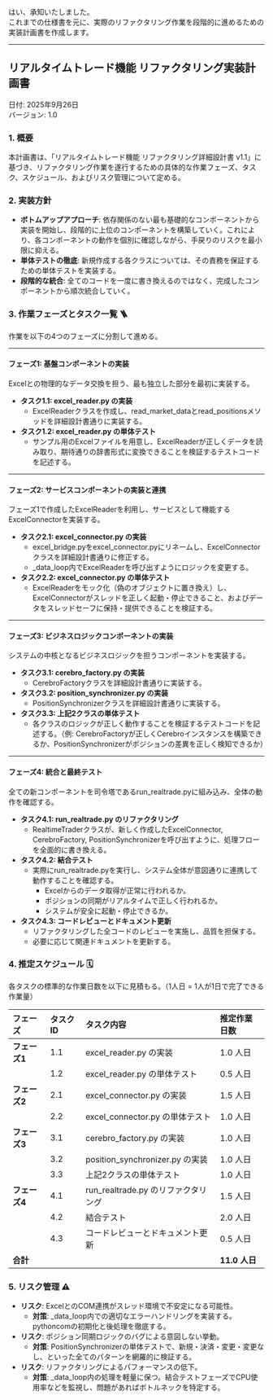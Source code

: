 はい、承知いたしました。  
これまでの仕様書を元に、実際のリファクタリング作業を段階的に進めるための実装計画書を作成します。

---

## **リアルタイムトレード機能 リファクタリング実装計画書**

日付: 2025年9月26日  
バージョン: 1.0

### **1\. 概要**

本計画書は、「リアルタイムトレード機能 リファクタリング詳細設計書 v1.1」に基づき、リファクタリング作業を遂行するための具体的な作業フェーズ、タスク、スケジュール、およびリスク管理について定める。

### **2\. 実装方針**

* **ボトムアップアプローチ**: 依存関係のない最も基礎的なコンポーネントから実装を開始し、段階的に上位のコンポーネントを構築していく。これにより、各コンポーネントの動作を個別に確認しながら、手戻りのリスクを最小限に抑える。  
* **単体テストの徹底**: 新規作成する各クラスについては、その責務を保証するための単体テストを実装する。  
* **段階的な統合**: 全てのコードを一度に書き換えるのではなく、完成したコンポーネントから順次統合していく。

### **3\. 作業フェーズとタスク一覧 🪜**

作業を以下の4つのフェーズに分割して進める。

---

#### **フェーズ1: 基盤コンポーネントの実装**

Excelとの物理的なデータ交換を担う、最も独立した部分を最初に実装する。

* **タスク1.1: excel\_reader.py の実装**  
  * ExcelReaderクラスを作成し、read\_market\_dataとread\_positionsメソッドを詳細設計書通りに実装する。  
* **タスク1.2: excel\_reader.py の単体テスト**  
  * サンプル用のExcelファイルを用意し、ExcelReaderが正しくデータを読み取り、期待通りの辞書形式に変換できることを検証するテストコードを記述する。

---

#### **フェーズ2: サービスコンポーネントの実装と連携**

フェーズ1で作成したExcelReaderを利用し、サービスとして機能するExcelConnectorを実装する。

* **タスク2.1: excel\_connector.py の実装**  
  * excel\_bridge.pyをexcel\_connector.pyにリネームし、ExcelConnectorクラスを詳細設計書通りに修正する。  
  * \_data\_loop内でExcelReaderを呼び出すようにロジックを変更する。  
* **タスク2.2: excel\_connector.py の単体テスト**  
  * ExcelReaderをモック化（偽のオブジェクトに置き換え）し、ExcelConnectorがスレッドを正しく起動・停止できること、およびデータをスレッドセーフに保持・提供できることを検証する。

---

#### **フェーズ3: ビジネスロジックコンポーネントの実装**

システムの中核となるビジネスロジックを担うコンポーネントを実装する。

* **タスク3.1: cerebro\_factory.py の実装**  
  * CerebroFactoryクラスを詳細設計書通りに実装する。  
* **タスク3.2: position\_synchronizer.py の実装**  
  * PositionSynchronizerクラスを詳細設計書通りに実装する。  
* **タスク3.3: 上記2クラスの単体テスト**  
  * 各クラスのロジックが正しく動作することを検証するテストコードを記述する。（例: CerebroFactoryが正しくCerebroインスタンスを構築できるか、PositionSynchronizerがポジションの差異を正しく検知できるか）

---

#### **フェーズ4: 統合と最終テスト**

全ての新コンポーネントを司令塔であるrun\_realtrade.pyに組み込み、全体の動作を確認する。

* **タスク4.1: run\_realtrade.py のリファクタリング**  
  * RealtimeTraderクラスが、新しく作成したExcelConnector, CerebroFactory, PositionSynchronizerを呼び出すように、処理フローを全面的に書き換える。  
* **タスク4.2: 結合テスト**  
  * 実際にrun\_realtrade.pyを実行し、システム全体が意図通りに連携して動作することを確認する。  
    * Excelからのデータ取得が正常に行われるか。  
    * ポジションの同期がリアルタイムで正しく行われるか。  
    * システムが安全に起動・停止できるか。  
* **タスク4.3: コードレビューとドキュメント更新**  
  * リファクタリングした全コードのレビューを実施し、品質を担保する。  
  * 必要に応じて関連ドキュメントを更新する。

### **4\. 推定スケジュール 🗓️**

各タスクの標準的な作業日数を以下に見積もる。（1人日 \= 1人が1日で完了できる作業量）

| フェーズ | タスクID | タスク内容 | 推定作業日数 |
| :---- | :---- | :---- | :---- |
| **フェーズ1** | 1.1 | excel\_reader.py の実装 | 1.0 人日 |
|  | 1.2 | excel\_reader.py の単体テスト | 0.5 人日 |
| **フェーズ2** | 2.1 | excel\_connector.py の実装 | 1.5 人日 |
|  | 2.2 | excel\_connector.py の単体テスト | 1.0 人日 |
| **フェーズ3** | 3.1 | cerebro\_factory.py の実装 | 1.0 人日 |
|  | 3.2 | position\_synchronizer.py の実装 | 1.0 人日 |
|  | 3.3 | 上記2クラスの単体テスト | 1.0 人日 |
| **フェーズ4** | 4.1 | run\_realtrade.py のリファクタリング | 1.5 人日 |
|  | 4.2 | 結合テスト | 2.0 人日 |
|  | 4.3 | コードレビューとドキュメント更新 | 0.5 人日 |
| **合計** |  |  | **11.0 人日** |

### **5\. リスク管理 ⚠️**

* **リスク**: ExcelとのCOM連携がスレッド環境で不安定になる可能性。  
  * **対策**: \_data\_loop内での適切なエラーハンドリングを実装する。pythoncomの初期化と後処理を徹底する。  
* **リスク**: ポジション同期ロジックのバグによる意図しない挙動。  
  * **対策**: PositionSynchronizerの単体テストで、新規・決済・変更・変更なし、といった全てのパターンを網羅的に検証する。  
* **リスク**: リファクタリングによるパフォーマンスの低下。  
  * **対策**: \_data\_loop内の処理を軽量に保つ。結合テストフェーズでCPU使用率などを監視し、問題があればボトルネックを特定する。